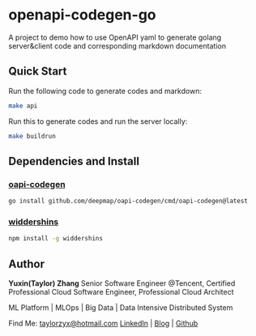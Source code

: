 # openapi-codegen-go

A project to demo how to use OpenAPI yaml to generate golang server&amp;client code and corresponding markdown documentation

## Quick Start

Run the following code to generate codes and markdown:

``` bash
make api
```

Run this to generate codes and run the server locally:

``` bash
make buildrun
```

## Dependencies and Install

### [oapi-codegen](https://github.com/deepmap/oapi-codegen)

``` bash
go install github.com/deepmap/oapi-codegen/cmd/oapi-codegen@latest
```

### [widdershins](https://github.com/Mermade/widdershins)

``` bash
npm install -g widdershins
```


## Author

**Yuxin(Taylor) Zhang**
Senior Software Engineer @Tencent, Certified Professional Cloud Software Engineer, Professional Cloud Architect

ML Platform | MLOps | Big Data | Data Intensive Distributed System

Find Me:
taylorzyx@hotmail.com
[LinkedIn](https://www.linkedin.com/in/yxzh/) | [Blog](https://taylorzyx.hashnode.dev/) | [Github](https://github.com/taylorzhangyx)
